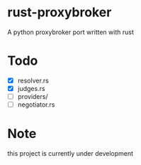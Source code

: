 # rust-proxybroker
A python proxybroker port written with rust

# Todo
- [x] resolver.rs
- [x] judges.rs
- [ ] providers/
- [ ] negotiator.rs

# Note
this project is currently under development
